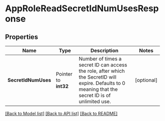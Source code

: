 # AppRoleReadSecretIdNumUsesResponse


## Properties

Name | Type | Description | Notes
------------ | ------------- | ------------- | -------------
**SecretIdNumUses** | Pointer to **int32** | Number of times a secret ID can access the role, after which the SecretID will expire. Defaults to 0 meaning that the secret ID is of unlimited use. | [optional] 





[[Back to Model list]](../README.md#documentation-for-models) [[Back to API list]](../README.md#documentation-for-api-endpoints) [[Back to README]](../README.md)


